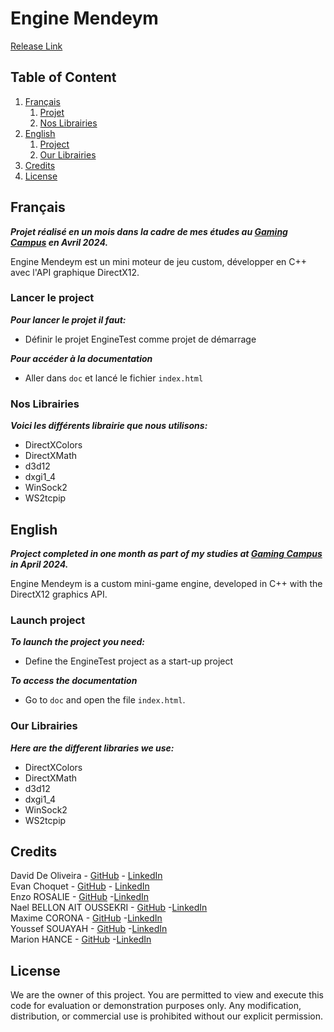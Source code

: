 # Engine Mendeym

[Release Link](https://github.com/Snip2Fou/EngineMendeym/releases/tag/Release)


## Table of Content

1. [Français](#Francais)
   1. [Projet](#ProjetFr)
   2. [Nos Librairies](#LibrairiesFr)
3. [English](#Anglais)
   1. [Project](#ProjectEn)
   2. [Our Librairies](#LibrariesEn)
5. [Credits](#Credits)
6. [License](#License)




## Français <a name="Francais"></a>

***Projet réalisé en un mois dans la cadre de mes études au [Gaming Campus](https://gamingcampus.fr) en Avril 2024.***  

Engine Mendeym est un mini moteur de jeu custom, développer en C++ avec l'API graphique DirectX12. 


### Lancer le project <a name="ProjetFr"></a>

***Pour lancer le projet il faut:***
* Définir le projet EngineTest comme projet de démarrage

***Pour accéder à la documentation***
* Aller dans `doc` et lancé le fichier `index.html`


### Nos Librairies <a name="LibrairiesFr"></a>

***Voici les différents librairie que nous utilisons:***
* DirectXColors
* DirectXMath
* d3d12
* dxgi1_4
* WinSock2
* WS2tcpip


## English <a name="Anglais"></a>

***Project completed in one month as part of my studies at [Gaming Campus](https://gamingcampus.fr) in April 2024.***  

Engine Mendeym is a custom mini-game engine, developed in C++ with the DirectX12 graphics API. 


### Launch project <a name="ProjectEn"></a>

***To launch the project you need:***
* Define the EngineTest project as a start-up project

***To access the documentation***
* Go to `doc` and open the file `index.html`.


### Our Librairies <a name="LibrariesEn"></a>

***Here are the different libraries we use:***
* DirectXColors
* DirectXMath
* d3d12
* dxgi1_4
* WinSock2
* WS2tcpip


## Credits <a name="Credits"></a>

David De Oliveira - [GitHub](https://github.com/Vindiss) - [LinkedIn](https://www.linkedin.com/in/david-de-oliveira-bb48941b0/)  
Evan Choquet - [GitHub](https://github.com/Snip2Fou) - [LinkedIn](https://www.linkedin.com/in/evan-choquet-a9031b265/)  
Enzo ROSALIE - [GitHub](https://github.com/Enzo-Naox) -[LinkedIn](https://www.linkedin.com/in/enzo-rosalie-1390b2265/)  
Nael BELLON AIT OUSSEKRI - [GitHub](https://github.com/Horaclee) -[LinkedIn](https://www.linkedin.com/in/nael-bellon-ait-oussekri-8280b2265/)  
Maxime CORONA - [GitHub](https://github.com/Lexilios) -[LinkedIn](https://www.linkedin.com/in/maxime-corona-3b6487252/)   
Youssef SOUAYAH - [GitHub](https://github.com/Souayahy) -[LinkedIn](https://www.linkedin.com/in/ysouayah/)   
Marion HANCE - [GitHub](https://github.com/MarionHance) -[LinkedIn](https://www.linkedin.com/in/marion-hance-190722252/)   

## License <a name="License"></a>
We are the owner of this project. You are permitted to view and execute this code for evaluation or demonstration purposes only. Any modification, distribution, or commercial use is prohibited without our explicit permission.
